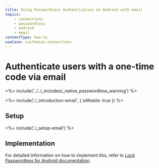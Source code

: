 ```yaml
---
title: Using Passwordless Authentication on Android with email
topics:
    - connections
    - passwordless
    - android
    - email
contentType: how-to
useCase: customize-connections
---
```

# Authenticate users with a one-time code via email

<!-- markdownlint-disable -->

<%= include('../../_includes/_native_passwordless_warning') %>

<%= include('./_introduction-email', { isMobile: true }) %>

## Setup

<%= include('./_setup-email') %>

## Implementation

For detailed information on how to implement this, refer to [Lock Passwordless for Android documentation](/libraries/lock-android/passwordless).
